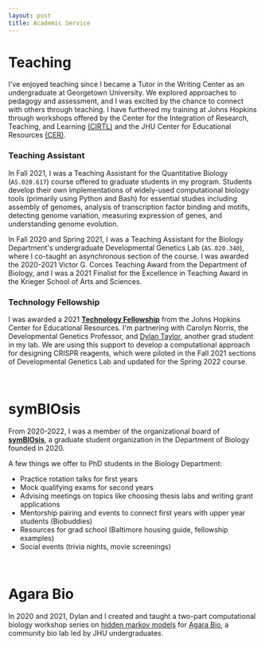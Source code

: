 ```yaml
---
layout: post
title: Academic Service
---
```

# Teaching

I've enjoyed teaching since I became a Tutor in the Writing Center as an undergraduate at Georgetown University. We explored approaches to pedagogy and assessment, and I was excited by the chance to connect with others through teaching. I have furthered my training at Johns Hopkins through workshops offered by the Center for the Integration of Research, Teaching, and Learning [(CIRTL)](https://www.cirtl.net/) and the JHU Center for Educational Resources [(CER)](https://cer.jhu.edu/).

### Teaching Assistant 

In Fall 2021, I was a Teaching Assistant for the Quantitative Biology (`AS.020.617`) course offered to graduate students in my program. Students develop their own implementations of widely-used computational biology tools (primarily using Python and Bash) for essential studies including assembly of genomes, analysis of transcription factor binding and motifs, detecting genome variation, measuring expression of genes, and understanding genome evolution. 

In Fall 2020 and Spring 2021, I was a Teaching Assistant for the Biology Department's undergraduate Developmental Genetics Lab (`AS.020.340`), where I co-taught an asynchronous section of the course. I was awarded the 2020-2021 Victor G. Corces Teaching Award from the Department of Biology, and I was a 2021 Finalist for the Excellence in Teaching Award in the Krieger School of Arts and Sciences. 


### Technology Fellowship

I was awarded a 2021 **[Technology Fellowship](https://cer.jhu.edu/techfellows)** from the Johns Hopkins Center for Educational Resources. I'm partnering with Carolyn Norris, the Developmental Genetics Professor, and [Dylan Taylor](https://dtaylo95.github.io/), another grad student in my lab. We are using this support to develop a computational approach for designing CRISPR reagents, which were piloted in the Fall 2021 sections of Developmental Genetics Lab and updated for the Spring 2022 course. 

<br />

# symBIOsis

From 2020-2022, I was a member of the organizational board of **[symBIOsis](https://sites.krieger.jhu.edu/symbiosis/)**, a graduate student organization in the Department of Biology founded in 2020.

A few things we offer to PhD students in the Biology Department:

* Practice rotation talks for first years
* Mock qualifying exams for second years
* Advising meetings on topics like choosing thesis labs and writing grant applications
* Mentorship pairing and events to connect first years with upper year students (Biobuddies)
* Resources for grad school (Baltimore housing guide, fellowship examples)
* Social events (trivia nights, movie screenings)

<br />

# Agara Bio 
In 2020 and 2021, Dylan and I created and taught a two-part computational biology workshop series on [hidden markov models](https://github.com/scarioscia/hmm_workshop) for [Agara Bio](https://www.agarabio.org/), a community bio lab led by JHU undergraduates.


